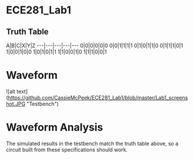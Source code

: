 ECE281_Lab1
===========

##  Truth Table

A|B|C|X|Y|Z
---|---|---|---|---
0|0|0|0|0|0
0|0|1|1|1|1
0|1|0|1|1|0
0|1|1|1|0|1
1|0|0|1|0|0
1|0|1|0|1|1
1|1|0|0|1|0
1|1|1|0|0|1


# Waveform
![alt text] (https://github.com/CassieMcPeek/ECE281_Lab1/blob/master/Lab1_screenshot.JPG "Testbench")

# Waveform Analysis
The simulated results in the testbench match the truth table above, so a circuit built from these specifications should work.
